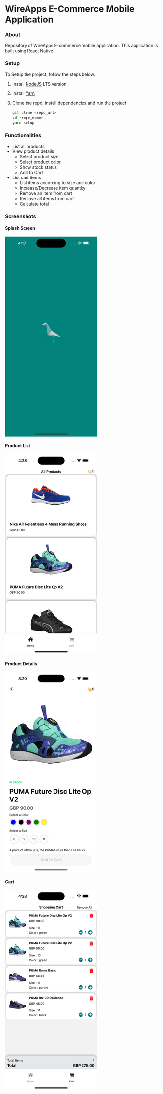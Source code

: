 # WireApps E-Commerce Mobile Application

### About

Repository of WireApps E-commerce mobile application. This application is built using React Native.

### Setup

To Setup the project, follow the steps below.

1. Install [NodeJS](https://nodejs.org/en/download/) LTS version
2. Install [Yarn](https://yarnpkg.com/en/docs/install)
3. Clone the repo, install dependencies and run the project

    ```bash
    git clone <repo_url>
    cd <repo_name>
    yarn setup
    ```

### Functionalities

-   List all products
-   View product details
    -   Select product size
    -   Select product color
    -   Show stock status
    -   Add to Cart
-   List cart items
    -   List items according to size and color
    -   Increase/Decrease item quantity
    -   Remove an item from cart
    -   Remove all items from cart
    -   Calculate total

### Screenshots

#### Splash Screen

<img src="/src/assets/images/screenshots/SplashScreen.png" width="300px" />

#### Product List

<img src="/src/assets/images/screenshots/ProductList.png" width="300px" />

#### Product Details

<img src="/src/assets/images/screenshots/ProductDetails.png" width="300px" />

#### Cart

<img src="/src/assets/images/screenshots/Cart.png" width="300px" />
